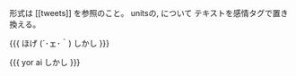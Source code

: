形式は [[tweets]] を参照のこと。
unitsの<text>, <icon> について テキストを感情タグで置き換える。

{{{
  <text>
  ほげ
  </text>
  <icon>
  (´･ェ･｀)
  </icon>
  <conj>
  しかし
  </conj>
}}}

{{{
  <text>
  yor
  </text>
  <icon>
  ai
  </icon>
  <conj>
  しかし
  </conj>
}}}


